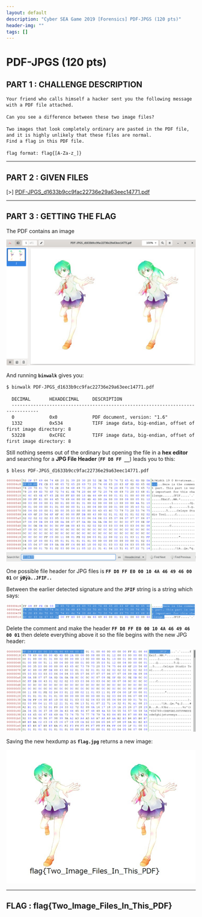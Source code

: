 ```yaml
---
layout: default
description: "Cyber SEA Game 2019 [Forensics] PDF-JPGS (120 pts)"
header-img: ""
tags: []
---
```


# PDF-JPGS (120 pts)

## PART 1 : CHALLENGE DESCRIPTION

```
Your friend who calls himself a hacker sent you the following message with a PDF file attached.

Can you see a difference between these two image files?

Two images that look completely ordinary are pasted in the PDF file, and it is highly unlikely that these files are normal.
Find a flag in this PDF file.

flag format: flag{[A-Za-z_]}
```

---

## PART 2 : GIVEN FILES

[>] [PDF-JPGS_d1633b9cc9fac22736e29a63eec14771.pdf](./files/PDF-JPGS_d1633b9cc9fac22736e29a63eec14771.pdf)

---

## PART 3 : GETTING THE FLAG

The PDF contains an image

![PDF](../screenshots/pdf-jpgs_pdf.png)

And running __`binwalk`__ gives you:

```console
$ binwalk PDF-JPGS_d1633b9cc9fac22736e29a63eec14771.pdf

  DECIMAL       HEXADECIMAL     DESCRIPTION
  --------------------------------------------------------------------------------
  0             0x0             PDF document, version: "1.6"
  1332          0x534           TIFF image data, big-endian, offset of first image directory: 8
  53228         0xCFEC          TIFF image data, big-endian, offset of first image directory: 8

```

Still nothing seems out of the ordinary but opening the file in a __hex editor__ and searching for a __JPG File Header__ (__`FF D8 FF __`__) leads you to this:

```console
$ bless PDF-JPGS_d1633b9cc9fac22736e29a63eec14771.pdf
```

![JPG File Signature](../screenshots/pdf-jpgs_jpg_sig.png)

One possible file header for JPG files is __`FF D8 FF E0 00 10 4A 46 49 46 00 01`__ or __`ÿØÿà..JFIF..`__

Between the earlier detected signature and the __`JFIF`__ string is a string which says:

![JPG Comment](../screenshots/pdf-jpgs_jpg_comment.png)

Delete the comment and make the header __`FF D8 FF E0 00 10 4A 46 49 46 00 01`__ then delete everything above it so the file begins with the new JPG header:

![JPG Hexdump](../screenshots/pdf-jpgs_jpg_hex.png)

Saving the new hexdump as __`flag.jpg`__ returns a new image:

![FLAG](../screenshots/pdf-jpgs_flag.jpg)

---

## FLAG : __flag{Two_Image_Files_In_This_PDF}__
